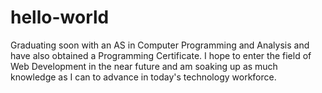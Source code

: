 # hello-world

Graduating soon with an AS in Computer Programming and Analysis and have also obtained a Programming Certificate. I hope to enter the field of Web Development in the near future and am soaking up as much knowledge as I can to advance in today's technology workforce.
